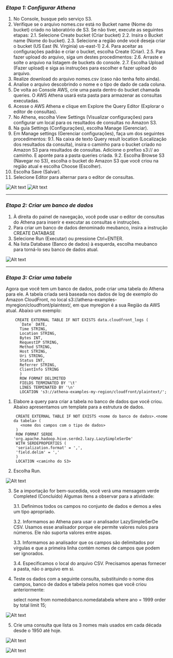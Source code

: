 ### *Etapa 1: Configurar Athena*

1.	No Console, busque pelo serviço S3.
2.	Verifique se o arquivo nomes.csv está no Bucket name (Nome do bucket) criado no laboratório de S3. Se não tiver, execute as seguintes etapas:
  	2.1. Selecione Create bucket (Criar bucket)
    2.2. Insira o Bucket name (Nome do bucket).
    2.3. Selecione a região onde você deseja criar o bucket (US East (N. Virginia) us-east-1)
    2.4. Para aceitar as configurações padrão e criar o bucket, escolha Create (Criar).
    2.5. Para fazer upload do arquivo, siga um destes procedimentos:
    2.6. Arraste e solte o arquivo na listagem de buckets do console.
    2.7. Escolha Upload (Fazer upload) e siga as instruções para escolher e fazer upload do arquivo.
3. Realize download do arquivo nomes.csv (caso não tenha feito ainda).
4.	Analise o arquivo descobrindo o nome e o tipo de dado de cada coluna.
5.	De volta  ao Console AWS, crie uma pasta dentro do bucket chamada queries. O AWS Athena usará esta pasta para armazenar as consultas executadas.
6.	Acesse o AWS Athena e clique em Explore the Query Editor (Explorar o editor de consultas).
7.	No Athena, escolha View Settings (Visualizar configurações) para configurar um local para os resultados de consultas no Amazon S3.
8.	Na guia Settings (Configurações), escolha Manage (Gerenciar).
9.	Em Manage settings (Gerenciar configurações), faça um dos seguintes procedimentos:
    9.1.	Na caixa de texto Query result location (Localização dos resultados da consulta), insira o caminho para o bucket criado no Amazon S3 para resultados de consultas. Adicione o prefixo s3:// ao caminho. E aponte para a pasta queries criada.
    9.2.	Escolha Browse S3 (Navegar no S3), escolha o bucket do Amazon S3 que você criou na região atual e escolha Choose (Escolher).
10.	Escolha Save (Salvar).
11.	Selecione Editor para alternar para o editor de consultas.

![Alt text](image.png)
![Alt text](image-1.png)

___

### *Etapa 2: Criar um banco de dados*

1. À direita do painel de navegação, você pode usar o editor de consultas do Athena para inserir e executar as consultas e instruções.
2. Para criar um banco de dados denominado meubanco, insira a instrução CREATE DATABASE
3. Selecione Run (Executar) ou pressione Ctrl+ENTER.
4. Na lista Database (Banco de dados) à esquerda, escolha meubanco para torná-lo seu banco de dados atual.

![Alt text](image-2.png)

___


### *Etapa 3: Criar uma tabela*

Agora que você tem um banco de dados, pode criar uma tabela do Athena para ele. A tabela criada será baseada nos dados de log de exemplo do Amazon CloudFront, no local s3://athena-examples-myregion/cloudfront/plaintext/, em que myregion é a sua Região da AWS atual. Abaixo um exemplo:

        CREATE EXTERNAL TABLE IF NOT EXISTS data.cloudfront_logs (
          `Date` DATE,
          Time STRING,
          Location STRING,
          Bytes INT,
          RequestIP STRING,
          Method STRING,
          Host STRING,
          Uri STRING,
          Status INT,
          Referrer STRING,
          ClientInfo STRING
          ) 
          ROW FORMAT DELIMITED
          FIELDS TERMINATED BY '\t'
          LINES TERMINATED BY '\n'
          LOCATION 's3://athena-examples-my-region/cloudfront/plaintext/';
1. Elabore a query para criar a tabela no banco de dados que você criou. Abaixo apresentamos um template para a estrutura de dados.

        CREATE EXTERNAL TABLE IF NOT EXISTS <nome do banco de dados>.<nome da tabela> (
          <nome dos campos com o tipo de dados>
        )
        ROW FORMAT SERDE 'org.apache.hadoop.hive.serde2.lazy.LazySimpleSerDe'
        WITH SERDEPROPERTIES (
        'serialization.format' = ',',
        'field.delim' = ','
        )
        LOCATION <caminho do S3> 
2. Escolha Run.

![Alt text](image-3.png)


3. Se a importação for bem-sucedida, você verá uma mensagem verde Completed (Concluído)
Algumas itens a observar para a atividade:
    
    3.1. Definimos todos os campos no conjunto de dados e demos a eles um tipo apropriado.

    3.2. Informamos ao Athena para usar o analisador LazySimpleSerDe CSV. Usamos esse analisador porque ele permite valores nulos para números. Ele não suporta valores entre aspas.

    3.3. Informamos ao analisador que os campos são delimitados por vírgulas e que a primeira linha contém nomes de campos que podem ser ignorados.

    3.4. Especificamos o local do arquivo CSV. Precisamos apenas fornecer a pasta, não o arquivo em si.

4. Teste os dados com a seguinte consulta, substituindo o nome dos campos, banco de dados e tabela pelos nomes que você criou anteriormente:

      select nome from nomedobanco.nomedatabela where ano = 1999 order by total limit 15;

![Alt text](image-4.png)

5. Crie uma consulta que lista os 3 nomes mais usados em cada década desde o 1950 até hoje.

![Alt text](image-5.png)

![Alt text](image-6.png)